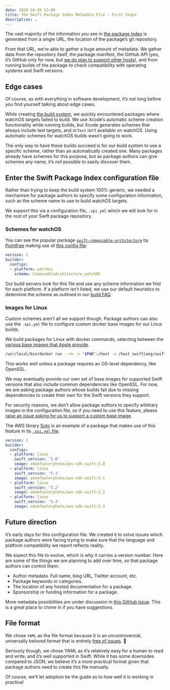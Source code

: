 ```yaml
---
date: 2020-10-30 12:00
title: The Swift Package Index Metadata File – First Steps
description: …
---
```


The vast majority of the information you see in [the package index][1] is generated from a single URL, the location of the package’s git repository.

From that URL, we’re able to gather a huge amount of metadata. We gather data from the repository itself, the package manifest, the GitHub API (yes, it’s GitHub only for now, but [we do plan to support other hosts][2]), and from running builds of the package to check compatibility with operating systems and Swift versions.

## Edge cases

Of course, as with everything in software development, it’s not long before you find yourself talking about edge cases. 

While creating [the build system][3], we quickly encountered packages where watchOS targets failed to build. We use Xcode’s automatic scheme creation functionality while running builds, but Xcode generates schemes that always include test targets, and `XCTest` isn’t available on watchOS. Using automatic schemes for watchOS builds wasn’t going to work.

The only way to have these builds succeed is for our build system to use a specific scheme, rather than an automatically created one. Many packages already have schemes for this purpose, but as package authors can give schemes any name, it’s not possible to easily discover them.

## Enter the Swift Package Index configuration file

Rather than trying to keep the build system 100% generic, we needed a mechanism for package authors to specify some configuration information, such as the scheme name to use to build watchOS targets.

We support this via a configuration file, `.spi.yml` which we will look for in the root of your Swift package repository.

### Schemes for watchOS

You can see the popular package [`swift-composable-architecture`][4] by [Pointfree][5] making use of [this config file][6]:

```yaml
version: 1
builder:
  configs:
  - platform: watchos
    scheme: ComposableArchitecture_watchOS
```

Our build servers look for this file and use any scheme information we find for each platform. If a platform isn’t listed, we use our default heuristics to determine the scheme as outlined in our [build FAQ][7].

### Images for Linux

Custom schemes aren’t all we support though. Package authors can also use the `.spi.yml` file to configure custom docker base images for our Linux builds.

We build packages for Linux with docker commands, selecting between the [various base images that Apple provide][8].

```bash
/usr/local/bin/docker run --rm -v "$PWD":/host -w /host swiftlang/swift:5.2.4 swift build --enable-test-discovery
```

This works well unless a package requires an OS-level dependency, like OpenSSL.

We may eventually provide our own set of base images for supported Swift versions that also include common dependencies like OpenSSL. For now, we are asking package authors whose builds fail due to missing dependencies to create their own for the Swift versions they support.

For security reasons, we don’t allow package authors to specify arbitrary images in the configuration file, so if you need to use this feature, please [raise an issue asking for us to support a custom base image][9].

The AWS library [Soto][10] is an example of a package that makes use of this feature in its [`.spi.yml` file][11]:

```yaml
version: 1
builder:
  configs:
  - platform: linux
    swift_version: '5.0'
    image: adamfowlerphoto/aws-sdk-swift:5.0
  - platform: linux
    swift_version: '5.1'
    image: adamfowlerphoto/aws-sdk-swift:5.1
  - platform: linux
    swift_version: '5.2'
    image: adamfowlerphoto/aws-sdk-swift:5.2
  - platform: linux
    swift_version: '5.3'
    image: adamfowlerphoto/aws-sdk-swift:5.3
```

## Future direction

It’s early days for this configuration file. We created it to solve issues which package authors were facing trying to make sure that the language and platform compatibility we report reflects reality.

We expect this file to evolve, which is why it carries a version number. Here are some of the things we are planning to add over time, so that package authors can control them:

- Author metadata. Full name, blog URL, Twitter account, etc.
- Package keywords or categories.
- The location of any hosted documentation for a package.
- Sponsorship or funding information for a package.

More metadata possibilities are under discussion in [this GitHub issue][12]. This is a great place to chime in if you have suggestions.

## File format

We chose `YAML` as the file format because it is an uncontroversial, universally beloved format that is entirely [free of issues][13]. 😬

Seriously though, we chose YAML as it’s relatively easy for a human to read and write, and it’s well supported in Swift. While it has some downsides compared to JSON, we believe it’s a more practical format given that package authors need to create this file manually.

Of course, we’ll let adoption be the guide as to how well it is working in practice!

[1]:	https://swiftpackageindex.com
[2]:	https://github.com/SwiftPackageIndex/SwiftPackageIndex-Server/issues/485
[3]:	posts/launching-language-and-platform-package-compatibility
[4]:	https://github.com/pointfreeco/swift-composable-architecture
[5]:	https://www.pointfree.co
[6]:	https://github.com/pointfreeco/swift-composable-architecture/blob/main/.spi.yml
[7]:	https://swiftpackageindex.com/docs/builds#built-how
[8]:	https://hub.docker.com/r/swiftlang/swift
[9]:	https://github.com/SwiftPackageIndex/SwiftPackageIndex-Server/issues/new
[10]:	https://swiftpackageindex.com/soto-project/soto
[11]:	https://github.com/soto-project/soto/blob/main/.spi.yml
[12]:	https://github.com/SwiftPackageIndex/SwiftPackageIndex-Server/issues/435
[13]:	https://www.arp242.net/yaml-config.html